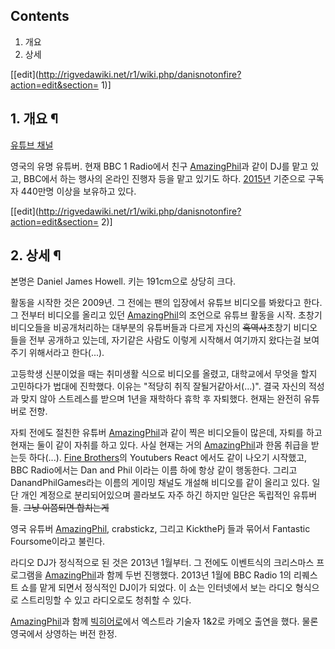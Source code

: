## Contents

    

1. 개요 
2. 상세 

[[edit](http://rigvedawiki.net/r1/wiki.php/danisnotonfire?action=edit&section=
1)]

## 1. 개요 ¶

  

[유튜브 채널](https://www.youtube.com/user/danisnotonfire)

  

영국의 유명 유튜버. 현재 BBC 1 Radio에서 친구 [AmazingPhil](AmazingPhil.md)과 같이 DJ를 맡고
있고, BBC에서 하는 행사의 온라인 진행자 등을 맡고 있기도 하다. [2015년](2015%EB%85%84.md) 기준으로 구독자
440만명 이상을 보유하고 있다.

  

[[edit](http://rigvedawiki.net/r1/wiki.php/danisnotonfire?action=edit&section=
2)]

## 2. 상세 ¶

  

본명은 Daniel James Howell. 키는 191cm으로 상당히 크다.

  

활동을 시작한 것은 2009년. 그 전에는 팬의 입장에서 유튜브 비디오를 봐왔다고 한다. 그 전부터 비디오를 올리고 있던
[AmazingPhil](AmazingPhil.md)의 조언으로 유튜브 활동을 시작. 초창기 비디오들을 비공개처리하는 대부분의
유튜버들과 다르게 자신의 <del>흑역사</del>초창기 비디오들을 전부 공개하고 있는데, 자기같은 사람도 이렇게 시작해서 여기까지 왔다는걸
보여주기 위해서라고 한다(...).

  

고등학생 신분이었을 때는 취미생활 식으로 비디오를 올렸고, 대학교에서 무엇을 할지 고민하다가 법대에 진학했다. 이유는 "적당히 취직
잘될거같아서(...)". 결국 자신의 적성과 맞지 않아 스트레스를 받으며 1년을 재학하다 휴학 후 자퇴했다. 현재는 완전히 유튜버로 전향.

  

자퇴 전에도 절친한 유튜버 [AmazingPhil](AmazingPhil.md)과 같이 찍은 비디오들이 많은데, 자퇴를 하고 현재는
둘이 같이 자취를 하고 있다. 사실 현재는 거의 [AmazingPhil](AmazingPhil.md)과 한몸 취급을 받는듯
하다(...). [Fine Brothers](Fine%20Brothers.md)의 Youtubers React 에서도 같이 나오기
시작했고, BBC Radio에서는 Dan and Phil 이라는 이름 하에 항상 같이 행동한다. 그리고 DanandPhilGames라는
이름의 게이밍 채널도 개설해 비디오를 같이 올리고 있다. 일단 개인 계정으로 분리되어있으며 콜라보도 자주 하긴 하지만 일단은 독립적인
유튜버들. <del>그냥 이쯤되면 합치는게</del>

  

영국 유튜버 [AmazingPhil](AmazingPhil.md), crabstickz, 그리고 KickthePj 들과 묶어서
Fantastic Foursome이라고 불린다.

  

라디오 DJ가 정식적으로 된 것은 2013년 1월부터. 그 전에도 이벤트식의 크리스마스 프로그램을
[AmazingPhil](AmazingPhil.md)과 함께 두번 진행했다. 2013년 1월에 BBC Radio 1의 리퀘스트 쇼를
맡게 되면서 정식적인 DJ이가 되었다. 이 쇼는 인터넷에서 보는 라디오 형식으로 스트리밍할 수 있고 라디오로도 청취할 수 있다.

  

[AmazingPhil](AmazingPhil.md)과 함께 [빅히어로](%EB%B9%85%20%ED%9E%88%EC%96%B4%EB%A1%9C.md)에서 엑스트라 기술자 1&2로 카메오 출연을
했다. 물론 영국에서 상영하는 버전 한정.

